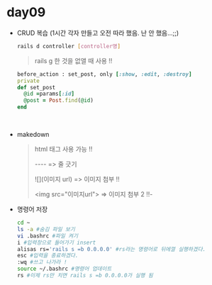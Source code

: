 # day09

- CRUD 복습 (1시간 각자 만들고 오전 따라 했음. 난 안 했음...;;)

  ```bash
  rails d controller [controller명]
  ```

  > rails g 한 것을 없앨 때 사용 !!

  ```ruby
  before_action : set_post, only [:show, :edit, :destroy]
  private
  def set_post
    @id =params[:id]
    @post = Post.find(@id)
  end
  ```

  ​

- makedown

  > html 태그 사용 가능 !!
  >
  > ---- => 줄 긋기
  >
  > \![](이미지 url) => 이미지 첨부 !!
  >
  > \<img src="이미지url"> => 이미지 첨부 2 !!-	

- 명령어 저장

  ```bash
  cd ~
  ls -a #숨김 파일 보기
  vi .bashrc #파일 켜기
  i #입력창으로 들어가기 insert
  alisas rs='rails s =b 0.0.0.0' #rs라는 명령어로 뒤에껄 실행하겠다.
  esc #입력을 종료하겠다.
  :wq #쓰고 나가라 !
  source ~/.bashrc #명령어 업데이트
  rs #이제 rs만 치면 rails s =b 0.0.0.0가 실행 됨 
  ```

